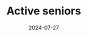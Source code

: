 ---
layout: layouts/archive-episode.njk
title: Active seniors
date: "2024-07-27"
link: https://www.rtvs.sk/televizia/archiv/14252/478870
datum: 27. 7. 2024
tv: "STVR :2"
foto: /images/uploads/active_seniors_357x206.jpg
alt: Active seniors main picture
perex: ČT Ostrava - Velocipedist Club from Ostrava | MTVA Szeged - Dragon Boats in Szeged | STVR Košice - Senior majorettes from Košice | TVP Kraków - Marathon runner from Kraków
tags: archive
---